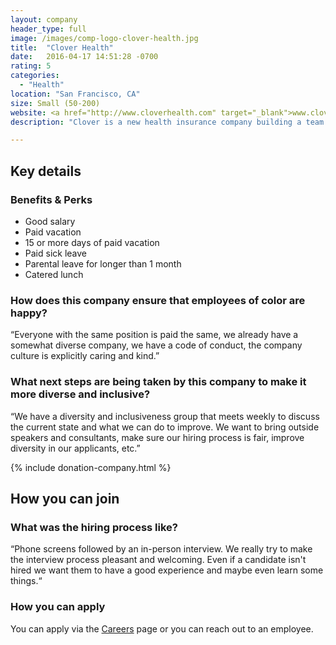 ```yaml
---
layout: company
header_type: full
image: /images/comp-logo-clover-health.jpg
title:  "Clover Health"
date:   2016-04-17 14:51:28 -0700
rating: 5
categories:
  - "Health"
location: "San Francisco, CA"
size: Small (50-200)
website: <a href="http://www.cloverhealth.com" target="_blank">www.cloverhealth.com</a>
description: "Clover is a new health insurance company building a team of people committed to using technology in an impactful, measurable way."

---
```


## Key details

<div class="company-results_benefits">
  <h3>Benefits &amp; Perks</h3>
  <ul>
    <li>Good salary</li>
    <li>Paid vacation</li>
    <li>15 or more days of paid vacation</li>
    <li>Paid sick leave</li>
    <li>Parental leave for longer than 1 month</li>
    <li>Catered lunch</li>
  </ul>
</div>

<div class="company-results_happiness">
  <h3>How does this company ensure that employees of color are happy?</h3>

  <p>“Everyone with the same position is paid the same, we already have a somewhat diverse company, we have a code of conduct, the company culture is explicitly caring and kind.”</p>
</div>

<div class="company-results_nextsteps">
  <h3>What next steps are being taken by this company to make it more diverse and inclusive?</h3>

  <p>“We have a diversity and inclusiveness group that meets weekly to discuss the current state and what we can do to improve. We want to bring outside speakers and consultants, make sure our hiring process is fair, improve diversity in our applicants, etc.”</p>
</div>

{% include donation-company.html %}

## How you can join

<div class="company-results_hiringprocess">
  <h3>What was the hiring process like?</h3>
  <p>“Phone screens followed by an in-person interview. We really try to make the interview process pleasant and welcoming. Even if a candidate isn't hired we want them to have a good experience and maybe even learn some things.“</p>
</div>

<div class="company-results_apply">
  <h3>How you can apply</h3>
  <p>You can apply via the <a href="https://www.cloverhealth.com/en/about-us/careers" target="_blank">Careers</a> page or you can reach out to an employee.</p>
</div>
